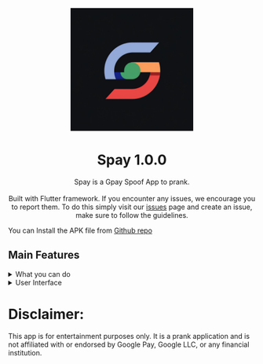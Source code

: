 <div align="center">
  <img src="https://github.com/SISACO/spay/blob/main/spay_logo.jpg" height="250" />


  
# Spay 1.0.0
Spay is a Gpay Spoof App to prank.<br/><br/>
Built with Flutter framework. If you encounter any issues, we encourage you to report them. To do this simply visit our [issues](https://github.com/SISACO/spay/issues) page and create an issue, make sure to follow the guidelines.
</div>




You can Install the APK file from [Github repo](https://github.com/SISACO/spay/releases) 



## Main Features
<details closed>
  <summary>What you can do</summary>
   
  - QR Code scan and Prank
  - Amount and Details Manual input Option

</details>

<details closed>
  <summary>User Interface</summary>
  

https://github.com/SISACO/spay/assets/54985885/634462e4-e92f-4f0a-8aab-4b112326ee35


  - Exact Replica of Gpay Interface with payment animation 
  
</details>  

# Disclaimer:
 This app is for entertainment purposes only. It is a prank application and is not affiliated with or endorsed by Google Pay, Google LLC, or any financial institution.
